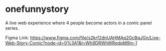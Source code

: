 # onefunnystory
A live web experience where 4 people become actors in a comic panel series.

Figma Link:
https://www.figma.com/file/s2krf2dnUAHMAq2GcBqJGn/Live-Web-Story-Comic?node-id=0%3A1&t=Wh9DRWhWRqdpM9in-1
